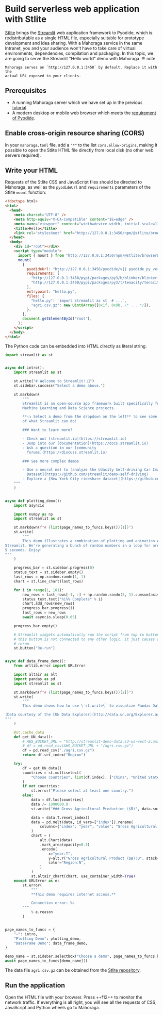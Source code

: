 # Build serverless web application with Stlite
[Stlite][1] brings the [Streamlit][2] web application framework to Pyodide,
which is redistributable as a single HTML file, especially suitable for
prototype development and idea sharing. With a Mahoraga service in the same
Intranet, you and your audience won't have to take care of virtual environments,
dependencies, compilation and packaging. In this topic, we are going to serve
the Streamlit "Hello world" demo with Mahoraga.
!!! note

    Mahoraga serves on `http://127.0.0.1:3450` by default. Replace it with the
    actual URL exposed to your clients.
## Prerequisites
- A running Mahoraga server which we have set up in the previous [tutorial][3].
- A modern desktop or mobile web browser which meets the
  [requirement of Pyodide][4].
## Enable cross-origin resource sharing (CORS)
In your `mahoraga.toml` file, add a `"*"` to the list `cors.allow-origins`,
making it possible to open the Stlite HTML file directly from local disk
(no other web servers required).
## Write your HTML
Requests of the Stlite CSS and JavaScript files should be directed to Mahoraga,
as well as the `pyodideUrl` and `requirements` parameters of the Stlite `mount`
function:
```html title="hello.html"
<!doctype html>
<html>
  <head>
    <meta charset="UTF-8" />
    <meta http-equiv="X-UA-Compatible" content="IE=edge" />
    <meta name="viewport" content="width=device-width, initial-scale=1, shrink-to-fit=no" />
    <title>Hello</title>
    <link rel="stylesheet" href="http://127.0.0.1:3450/npm/@stlite/browser@0/build/stlite.css" />
  </head>
  <body>
    <div id="root"></div>
    <script type="module">
      import { mount } from "http://127.0.0.1:3450/npm/@stlite/browser@0/build/stlite.js";
      mount(
        {
          pyodideUrl: "http://127.0.0.1:3450/pyodide/v{{ pyodide_py_version }}/full/pyodide.js",
          requirements: [
            "http://127.0.0.1:3450/pypi/packages/py3/b/blinker/blinker-{{ blinker_version }}-py3-none-any.whl",
            "http://127.0.0.1:3450/pypi/packages/py3/t/tenacity/tenacity-{{ tenacity_version }}-py3-none-any.whl",
          ],
          entrypoint: "hello.py",
          files: {
            "hello.py": `import streamlit as st  # ...`,
            "agri.csv.gz": new Uint8Array([0x1f, 0x8b, /* ... */]),
          },
        },
        document.getElementById("root"),
      );
    </script>
  </body>
</html>
```
The Python code can be embedded into HTML directly as literal string:
```py title="hello.py"
import streamlit as st


async def intro():
    import streamlit as st

    st.write("# Welcome to Streamlit! 👋")
    st.sidebar.success("Select a demo above.")

    st.markdown(
        """
        Streamlit is an open-source app framework built specifically for
        Machine Learning and Data Science projects.

        **👈 Select a demo from the dropdown on the left** to see some examples
        of what Streamlit can do!

        ### Want to learn more?

        - Check out [streamlit.io](https://streamlit.io)
        - Jump into our [documentation](https://docs.streamlit.io)
        - Ask a question in our [community
          forums](https://discuss.streamlit.io)

        ### See more complex demos

        - Use a neural net to [analyze the Udacity Self-driving Car Image
          Dataset](https://github.com/streamlit/demo-self-driving)
        - Explore a [New York City rideshare dataset](https://github.com/streamlit/demo-uber-nyc-pickups)
    """
    )


async def plotting_demo():
    import asyncio

    import numpy as np
    import streamlit as st

    st.markdown(f"# {list(page_names_to_funcs.keys())[1]}")
    st.write(
        """
        This demo illustrates a combination of plotting and animation with
Streamlit. We're generating a bunch of random numbers in a loop for around
5 seconds. Enjoy!
"""
    )

    progress_bar = st.sidebar.progress(0)
    status_text = st.sidebar.empty()
    last_rows = np.random.randn(1, 1)
    chart = st.line_chart(last_rows)

    for i in range(1, 101):
        new_rows = last_rows[-1, :] + np.random.randn(5, 1).cumsum(axis=0)
        status_text.text("%i%% Complete" % i)
        chart.add_rows(new_rows)
        progress_bar.progress(i)
        last_rows = new_rows
        await asyncio.sleep(0.05)

    progress_bar.empty()

    # Streamlit widgets automatically run the script from top to bottom. Since
    # this button is not connected to any other logic, it just causes a plain
    # rerun.
    st.button("Re-run")


async def data_frame_demo():
    from urllib.error import URLError

    import altair as alt
    import pandas as pd
    import streamlit as st

    st.markdown(f"# {list(page_names_to_funcs.keys())[2]}")
    st.write(
        """
        This demo shows how to use \`st.write\` to visualize Pandas DataFrames.

(Data courtesy of the [UN Data Explorer](http://data.un.org/Explorer.aspx).)
"""
    )

    @st.cache_data
    def get_UN_data():
        # AWS_BUCKET_URL = "http://streamlit-demo-data.s3-us-west-2.amazonaws.com"
        # df = pd.read_csv(AWS_BUCKET_URL + "/agri.csv.gz")
        df = pd.read_csv("./agri.csv.gz")
        return df.set_index("Region")

    try:
        df = get_UN_data()
        countries = st.multiselect(
            "Choose countries", list(df.index), ["China", "United States of America"]
        )
        if not countries:
            st.error("Please select at least one country.")
        else:
            data = df.loc[countries]
            data /= 1000000.0
            st.write("### Gross Agricultural Production ($B)", data.sort_index())

            data = data.T.reset_index()
            data = pd.melt(data, id_vars=["index"]).rename(
                columns={"index": "year", "value": "Gross Agricultural Product ($B)"}
            )
            chart = (
                alt.Chart(data)
                .mark_area(opacity=0.3)
                .encode(
                    x="year:T",
                    y=alt.Y("Gross Agricultural Product ($B):Q", stack=None),
                    color="Region:N",
                )
            )
            st.altair_chart(chart, use_container_width=True)
    except URLError as e:
        st.error(
            """
            **This demo requires internet access.**

            Connection error: %s
        """
            % e.reason
        )


page_names_to_funcs = {
    "—": intro,
    "Plotting Demo": plotting_demo,
    "DataFrame Demo": data_frame_demo,
}

demo_name = st.sidebar.selectbox("Choose a demo", page_names_to_funcs.keys())
await page_names_to_funcs[demo_name]()
```
The data file `agri.csv.gz` can be obtained from the [Stlite repository][5].
## Run the application
Open the HTML file with your browser. Press ++f12++ to monitor the network
traffic. If everything is all right, you will see  all the requests of CSS,
JavaScript and Python wheels go to Mahoraga.

[1]: https://github.com/whitphx/stlite
[2]: https://streamlit.io/
[3]: ../tutorial.md
[4]: https://pyodide.org/en/stable/usage/index.html
[5]: https://raw.githubusercontent.com/whitphx/stlite/main/packages/sharing-editor/public/samples/012_hello/agri.csv.gz
